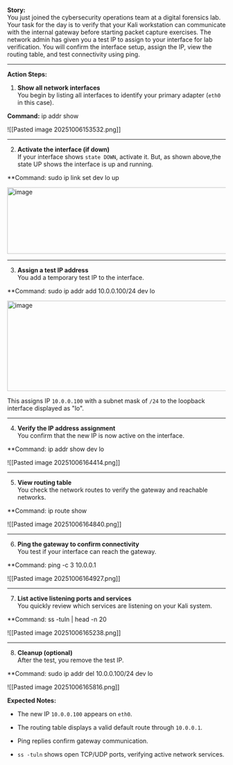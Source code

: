**Story:**  
You just joined the cybersecurity operations team at a digital forensics lab. Your task for the day is to verify that your Kali workstation can communicate with the internal gateway before starting packet capture exercises. The network admin has given you a test IP to assign to your interface for lab verification. You will confirm the interface setup, assign the IP, view the routing table, and test connectivity using ping.

---

**Action Steps:**

1. **Show all network interfaces**  
 You begin by listing all interfaces to identify your primary adapter (`eth0` in this case).

**Command:** ip addr show

![[Pasted image 20251006153532.png]]

---

2.  **Activate the interface (if down)**  
If your interface shows `state DOWN`, activate it. But, as shown above,the  state UP shows the interface is up and running.

**Command: sudo ip link set dev lo up

<img width="951" height="153" alt="image" src="https://github.com/user-attachments/assets/0321cbf0-e13f-43f8-91e5-dac2af7b7a27" />


---

3. **Assign a test IP address**  
You add a temporary test IP to the interface.

**Command: sudo ip addr add 10.0.0.100/24 dev lo

<img width="1098" height="208" alt="image" src="https://github.com/user-attachments/assets/eff2e966-1206-4619-b1ca-a1e41fe9ec8a" />


This assigns IP `10.0.0.100` with a subnet mask of `/24` to the loopback interface displayed as "lo".

---

4. **Verify the IP address assignment**  
You confirm that the new IP is now active on the interface.

**Command: ip addr show dev lo

![[Pasted image 20251006164414.png]]

---

5. **View routing table**  
You check the network routes to verify the gateway and reachable networks.

**Command: ip route show

![[Pasted image 20251006164840.png]]

---

6. **Ping the gateway to confirm connectivity**  
You test if your interface can reach the gateway.

**Command: ping -c 3 10.0.0.1

![[Pasted image 20251006164927.png]]

---

7. **List active listening ports and services**  
 You quickly review which services are listening on your Kali system.

**Command: ss -tuln | head -n 20

![[Pasted image 20251006165238.png]]

---

8. **Cleanup (optional)**  
After the test, you remove the test IP.

**Command:  sudo ip addr del 10.0.0.100/24 dev  lo

![[Pasted image 20251006165816.png]]


**Expected Notes:**

- The new IP `10.0.0.100` appears on `eth0`.
    
- The routing table displays a valid default route through `10.0.0.1`.
    
- Ping replies confirm gateway communication.
    
- `ss -tuln` shows open TCP/UDP ports, verifying active network services.
